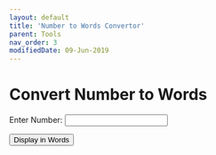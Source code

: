 ```yaml
---
layout: default
title: 'Number to Words Convertor'
parent: Tools
nav_order: 3
modifiedDate: 09-Jun-2019
---
```


# Convert Number to Words

<script src="https://cdnjs.cloudflare.com/ajax/libs/jquery/3.4.1/jquery.js"></script>
<script>
function convertNumberToWord(){ 
    var data = document.getElementById("numberField").value;
    $.ajax({
        url: 'https://us-central1-adyarcafe-blogs.cloudfunctions.net/numberToWords?message='+data,
        dataType: 'jsonp',
       contentType: 'application/javascript',
        cors: true ,       
        method: 'GET',       
        headers: {
            'Access-Control-Allow-Origin': '*'
          },
        crossDomain: true,       
        success: function(data){
          document.getElementById("wordOutput").innerHTML = data.a
        },
        error: function(response){
           document.getElementById("wordOutput").innerHTML = JSON.stringify(response);
        }

      });
      return false;
  }
</script>

<label for="name">Enter Number:</label>
<input type="number" id="numberField" name="number" required
       minlength="1" maxlength="15" size="10">

<button onclick="convertNumberToWord()">Display in Words</button>

<p id="wordOutput"></p>